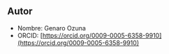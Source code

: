 ## Autor

- Nombre: Genaro Ozuna  
- ORCID: [https://orcid.org/0009-0005-6358-9910](https://orcid.org/0009-0005-6358-9910)
